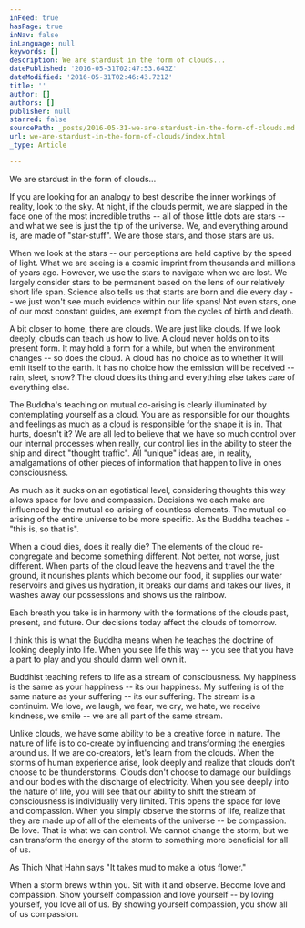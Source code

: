 ```yaml
---
inFeed: true
hasPage: true
inNav: false
inLanguage: null
keywords: []
description: We are stardust in the form of clouds...
datePublished: '2016-05-31T02:47:53.643Z'
dateModified: '2016-05-31T02:46:43.721Z'
title: ''
author: []
authors: []
publisher: null
starred: false
sourcePath: _posts/2016-05-31-we-are-stardust-in-the-form-of-clouds.md
url: we-are-stardust-in-the-form-of-clouds/index.html
_type: Article

---
```

We are stardust in the form of clouds...

If you are looking for an analogy to best describe the inner workings of reality, look to the sky. At night, if the clouds permit, we are slapped in the face one of the most incredible truths -- all of those little dots are stars -- and what we see is just the tip of the universe. We, and everything around is, are made of "star-stuff". We are those stars, and those stars are us. 

When we look at the stars -- our perceptions are held captive by the speed of light. What we are seeing is a cosmic imprint from thousands and millions of years ago. However, we use the stars to navigate when we are lost. We largely consider stars to be permanent based on the lens of our relatively short life span. Science also tells us that starts are born and die every day -- we just won't see much evidence within our life spans! Not even stars, one of our most constant guides, are exempt from the cycles of birth and death.

A bit closer to home, there are clouds. We are just like clouds. If we look deeply, clouds can teach us how to live. A cloud never holds on to its present form. It may hold a form for a while, but when the environment changes -- so does the cloud. A cloud has no choice as to whether it will emit itself to the earth. It has no choice how the emission will be received -- rain, sleet, snow? The cloud does its thing and everything else takes care of everything else.

The Buddha's teaching on mutual co-arising is clearly illuminated by contemplating yourself as a cloud. You are as responsible for our thoughts and feelings as much as a cloud is responsible for the shape it is in. That hurts, doesn't it? We are all led to believe that we have so much control over our internal processes when really, our control lies in the ability to steer the ship and direct "thought traffic". All "unique" ideas are, in reality, amalgamations of other pieces of information that happen to live in ones consciousness. 

As much as it sucks on an egotistical level, considering thoughts this way allows space for love and compassion. Decisions we each make are influenced by the mutual co-arising of countless elements. The mutual co-arising of the entire universe to be more specific. As the Buddha teaches - "this is, so that is".

When a cloud dies, does it really die? The elements of the cloud re-congregate and become something different. Not better, not worse, just different. When parts of the cloud leave the heavens and travel the the ground, it nourishes plants which become our food, it supplies our water reservoirs and gives us hydration, it breaks our dams and takes our lives, it washes away our possessions and shows us the rainbow. 

Each breath you take is in harmony with the formations of the clouds past, present, and future. Our decisions today affect the clouds of tomorrow. 

I think this is what the Buddha means when he teaches the doctrine of looking deeply into life. When you see life this way -- you see that you have a part to play and you should damn well own it.

Buddhist teaching refers to life as a stream of consciousness. My happiness is the same as your happiness -- its our happiness. My suffering is of the same nature as your suffering -- its our suffering. The stream is a continuim. We love, we laugh, we fear, we cry, we hate, we receive kindness, we smile -- we are all part of the same stream.

Unlike clouds, we have some ability to be a creative force in nature. The nature of life is to co-create by influencing and transforming the energies around us. If we are co-creators, let's learn from the clouds. When the storms of human experience arise, look deeply and realize that clouds don't choose to be thunderstorms. Clouds don't choose to damage our buildings and our bodies with the discharge of electricity. When you see deeply into the nature of life, you will see that our ability to shift the stream of consciousness is individually very limited. This opens the space for love and compassion. When you simply observe the storms of life, realize that they are made up of all of the elements of the universe -- be compassion. Be love. That is what we can control. We cannot change the storm, but we can transform the energy of the storm to something more beneficial for all of us.

As Thich Nhat Hahn says "It takes mud to make a lotus flower."

When
a storm brews within you. Sit with it and observe. Become love and
compassion. Show yourself compassion and love yourself -- by loving
yourself, you love all of us. By showing yourself compassion, you
show all of us compassion.